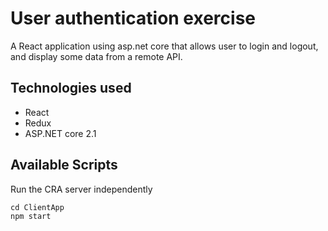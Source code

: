 # User authentication exercise
A React application using asp.net core that allows user to login and logout, and display some data from a remote API.

## Technologies used

- React
- Redux
- ASP.NET core 2.1

## Available Scripts

Run the CRA server independently

```
cd ClientApp
npm start
```
